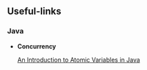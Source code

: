 ## Useful-links

### Java
- **Concurrency**
  
  [An Introduction to Atomic Variables in Java](http://www.baeldung.com/java-atomic-variables)
